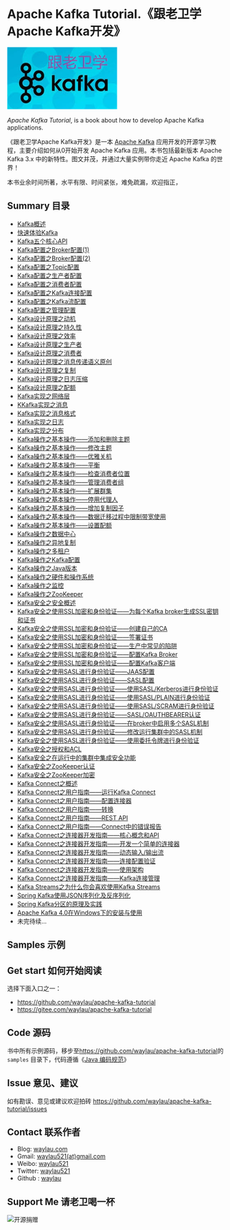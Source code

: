 # Apache Kafka Tutorial.《跟老卫学Apache Kafka开发》

![](images/kafka-logo.png)

*Apache Kafka Tutorial*, is a book about how to develop Apache Kafka applications.



《跟老卫学Apache Kafka开发》是一本 [Apache Kafka](https://kafka.apache.org/) 应用开发的开源学习教程，主要介绍如何从0开始开发 Apache Kafka 应用。本书包括最新版本 Apache Kafka 3.x 中的新特性。图文并茂，并通过大量实例带你走近 Apache Kafka 的世界！

本书业余时间所著，水平有限、时间紧张，难免疏漏，欢迎指正，

## Summary 目录


* [Kafka概述](https://developer.huawei.com/consumer/cn/blog/topic/03872088558070088)
* [快速体验Kafka](https://developer.huawei.com/consumer/cn/blog/topic/03872487899780004)
* [Kafka五个核心API](https://developer.huawei.com/consumer/cn/blog/topic/03872945665960006)
* [Kafka配置之Broker配置(1)](https://developer.huawei.com/consumer/cn/forum/topic/0202888066890040287?fid=23)
* [Kafka配置之Broker配置(2)](https://developer.huawei.com/consumer/cn/forum/topic/0202888067238010288?fid=23)
* [Kafka配置之Topic配置](https://developer.huawei.com/consumer/cn/forum/topic/0202892848217480397?fid=23)
* [Kafka配置之生产者配置](https://developer.huawei.com/consumer/cn/blog/topic/03894957585670075)
* [Kafka配置之消费者配置](https://developer.huawei.com/consumer/cn/blog/topic/03894958005750076)
* [Kafka配置之Kafka连接配置](https://developer.huawei.com/consumer/cn/forum/topic/0202892848217480397?fid=23)
* [Kafka配置之Kafka流配置](https://developer.huawei.com/consumer/cn/blog/topic/03894959947920078)
* [Kafka配置之管理配置](https://developer.huawei.com/consumer/cn/blog/topic/03894960793240079)
* [Kafka设计原理之动机](https://developer.huawei.com/consumer/cn/blog/topic/03904940792480077)
* [Kafka设计原理之持久性](https://developer.huawei.com/consumer/cn/blog/topic/03905782750440079)
* [Kafka设计原理之效率](https://developer.huawei.com/consumer/cn/blog/topic/03907502106980111)
* [Kafka设计原理之生产者](https://developer.huawei.com/consumer/cn/blog/topic/03908586631650119)
* [Kafka设计原理之消费者](https://developer.huawei.com/consumer/cn/blog/topic/03911823255370132)
* [Kafka设计原理之消息传递语义原创](https://developer.huawei.com/consumer/cn/blog/topic/03912690198990147)
* [Kafka设计原理之复制](https://developer.huawei.com/consumer/cn/blog/topic/03913605444470156)
* [Kafka设计原理之日志压缩](https://developer.huawei.com/consumer/cn/blog//topic/03914422419170144)
* [Kafka设计原理之配额](https://developer.huawei.com/consumer/cn/blog/topic/03917019668380168)
* [Kafka实现之网络层](https://developer.huawei.com/consumer/cn/blog/topic/03917899361920170)
* [KKafka实现之消息](https://developer.huawei.com/consumer/cn/blog/topic/03919627106390177)
* [Kafka实现之消息格式](https://developer.huawei.com/consumer/cn/blog/topic/03920491484500188)
* [Kafka实现之日志](https://developer.huawei.com/consumer/cn/blog/topic/03923074170620198)
* [Kafka实现之分布](https://developer.huawei.com/consumer/cn/blog/topic/03923928859480194)
* [Kafka操作之基本操作——添加和删除主题](https://developer.huawei.com/consumer/cn/blog/topic/03924838319750215)
* [Kafka操作之基本操作——修改主题](https://developer.huawei.com/consumer/cn/blog/topic/03925089887560203)
* [Kafka操作之基本操作——优雅关机](https://developer.huawei.com/consumer/cn/blog/topic/03925651057020217)
* [Kafka操作之基本操作——平衡](https://developer.huawei.com/consumer/cn/blog/topic/03925973080890219)
* [Kafka操作之基本操作——检查消费者位置](https://developer.huawei.com/consumer/cn/blog/topic/03926514177540208)
* [Kafka操作之基本操作——管理消费者组](https://developer.huawei.com/consumer/cn/blog/topic/03927400846830222)
* [Kafka操作之基本操作——扩展群集](https://developer.huawei.com/consumer/cn/blog/topic/03927616624930212)
* [Kafka操作之基本操作——停用代理人](https://developer.huawei.com/consumer/cn/blog/topic/03927762885200213)
* [Kafka操作之基本操作——增加复制因子](https://developer.huawei.com/consumer/cn/blog/topic/03927763397100214)
* [Kafka操作之基本操作——数据迁移过程中限制带宽使用](https://developer.huawei.com/consumer/cn/blog/topic/03927763699900223)
* [Kafka操作之基本操作——设置配额](https://developer.huawei.com/consumer/cn/blog/topic/03927764000290224)
* [Kafka操作之数据中心](https://developer.huawei.com/consumer/cn/blog/topic/03927764894400215)
* [Kafka操作之异地复制](https://developer.huawei.com/consumer/cn/blog/topic/03927765239750216)
* [Kafka操作之多租户](https://developer.huawei.com/consumer/cn/blog/topic/03927765627480217)
* [Kafka操作之Kafka配置](https://developer.huawei.com/consumer/cn/blog/topic/03927765913470225)
* [Kafka操作之Java版本](https://developer.huawei.com/consumer/cn/blog/topic/03927766221440218)
* [Kafka操作之硬件和操作系统](https://developer.huawei.com/consumer/cn/blog/topic/03927766536280219)
* [Kafka操作之监控](https://developer.huawei.com/consumer/cn/blog/topic/03929110799170221)
* [Kafka操作之ZooKeeper](https://developer.huawei.com/consumer/cn/blog/topic/03929356426670230)
* [Kafka安全之安全概述](https://developer.huawei.com/consumer/cn/blog/topic/03930080099880231)
* [Kafka安全之使用SSL加密和身份验证——为每个Kafka broker生成SSL密钥和证书](https://developer.huawei.com/consumer/cn/blog/topic/03930930187000225)
* [Kafka安全之使用SSL加密和身份验证——创建自己的CA](https://developer.huawei.com/consumer/cn/blog/topic/03931160428840228)
* [Kafka安全之使用SSL加密和身份验证——签署证书](https://developer.huawei.com/consumer/cn/blog/topic/03931696479770229)
* [Kafka安全之使用SSL加密和身份验证——生产中常见的陷阱](https://developer.huawei.com/consumer/cn/blog/topic/03931802053740230)
* [Kafka安全之使用SSL加密和身份验证——配置Kafka Broker](https://developer.huawei.com/consumer/cn/blog/topic/03931978672190245)
* [Kafka安全之使用SSL加密和身份验证——配置Kafka客户端](https://developer.huawei.com/consumer/cn/blog/topic/03932023359880247)
* [Kafka安全之使用SASL进行身份验证——JAAS配置](https://developer.huawei.com/consumer/cn/blog/topic/03932810996910240)
* [Kafka安全之使用SASL进行身份验证——SASL配置](https://developer.huawei.com/consumer/cn/blog/topic/03932865925920243)
* [Kafka安全之使用SASL进行身份验证——使用SASL/Kerberos进行身份验证](https://developer.huawei.com/consumer/cn/blog/topic/03933469021880245)
* [Kafka安全之使用SASL进行身份验证——使用SASL/PLAIN进行身份验证](https://developer.huawei.com/consumer/cn/blog/topic/03933470005920246)
* [Kafka安全之使用SASL进行身份验证——使用SASL/SCRAM进行身份验证](https://developer.huawei.com/consumer/cn/blog/topic/03933471012250255)
* [Kafka安全之使用SASL进行身份验证——SASL/OAUTHBEARER认证](https://developer.huawei.com/consumer/cn/blog/topic/03933471554200247)
* [Kafka安全之使用SASL进行身份验证——在broker中启用多个SASL机制](https://developer.huawei.com/consumer/cn/blog/topic/03935180578340249)
* [Kafka安全之使用SASL进行身份验证——修改运行集群中的SASL机制](https://developer.huawei.com/consumer/cn/blog/topic/03935181049600250)
* [Kafka安全之使用SASL进行身份验证——使用委托令牌进行身份验证](https://developer.huawei.com/consumer/cn/blog/topic/03935181484780258)
* [Kafka安全之授权和ACL](https://developer.huawei.com/consumer/cn/blog/topic/03935559358530257)
* [Kafka安全之在运行中的集群中集成安全功能](https://developer.huawei.com/consumer/cn/blog/topic/03936021914740261)
* [Kafka安全之ZooKeeper认证](https://developer.huawei.com/consumer/cn/blog/topic/03936884777170267)
* [Kafka安全之ZooKeeper加密](https://developer.huawei.com/consumer/cn/blog/topic/03937306705250271)
* [Kafka Connect之概述](https://developer.huawei.com/consumer/cn/blog/topic/03937745542980272)
* [Kafka Connect之用户指南——运行Kafka Connect](https://developer.huawei.com/consumer/cn/blog/topic/03938145656230277)
* [Kafka Connect之用户指南——配置连接器](https://developer.huawei.com/consumer/cn/blog/topic/03938640453040285)
* [Kafka Connect之用户指南——转换](https://developer.huawei.com/consumer/cn/blog/topic/03941199803270288)
* [Kafka Connect之用户指南——REST API](https://developer.huawei.com/consumer/cn/blog/topic/03941540554410292)
* [Kafka Connect之用户指南——Connect中的错误报告](https://developer.huawei.com/consumer/cn/blog/topic/03942933837070298)
* [Kafka Connect之连接器开发指南——核心概念和API](https://developer.huawei.com/consumer/cn/blog/topic/03943329923020301)
* [Kafka Connect之连接器开发指南——开发一个简单的连接器](https://developer.huawei.com/consumer/cn/blog/topic/03943797106960302)
* [Kafka Connect之连接器开发指南——动态输入/输出流](https://developer.huawei.com/consumer/cn/blog/topic/03944656709720316)
* [Kafka Connect之连接器开发指南——连接配置验证](https://developer.huawei.com/consumer/cn/blog/topic/03948167117520341)
* [Kafka Connect之连接器开发指南——使用架构](https://developer.huawei.com/consumer/cn/blog/topic/03948434634270346)
* [Kafka Connect之连接器开发指南——Kafka连接管理](https://developer.huawei.com/consumer/cn/blog/topic/03948992022190348)
* [Kafka Streams之为什么你会喜欢使用Kafka Streams](https://developer.huawei.com/consumer/cn/blog/topic/03949271236280350)
* [Spring Kafka使用JSON序列化及反序列化](https://developer.huawei.com/consumer/cn/forum/topic/0202883728222590198?fid=23)
* [Spring Kafka分区的原理及实践](https://developer.huawei.com/consumer/cn/forum/topic/0201883729015070174?fid=23)
* [Apache Kafka 4.0在Windows下的安装与使用](https://waylau.com/installation-and-use-of-apache-kafka-4-on-windows/)
* 未完待续...


## Samples 示例








## Get start 如何开始阅读

选择下面入口之一：

* <https://github.com/waylau/apache-kafka-tutorial>
* <https://gitee.com/waylau/apache-kafka-tutorial>


## Code 源码

书中所有示例源码，移步至<https://github.com/waylau/apache-kafka-tutorial>的 `samples` 目录下，代码遵循《[Java 编码规范](<http://waylau.com/java-code-conventions>)》

## Issue 意见、建议

如有勘误、意见或建议欢迎拍砖 <https://github.com/waylau/apache-kafka-tutorial/issues>

## Contact 联系作者

* Blog: [waylau.com](http://waylau.com)
* Gmail: [waylau521(at)gmail.com](mailto:waylau521@gmail.com)
* Weibo: [waylau521](http://weibo.com/waylau521)
* Twitter: [waylau521](https://twitter.com/waylau521)
* Github : [waylau](https://github.com/waylau)


## Support Me 请老卫喝一杯

![开源捐赠](https://waylau.com/images/showmethemoney-sm.jpg)
